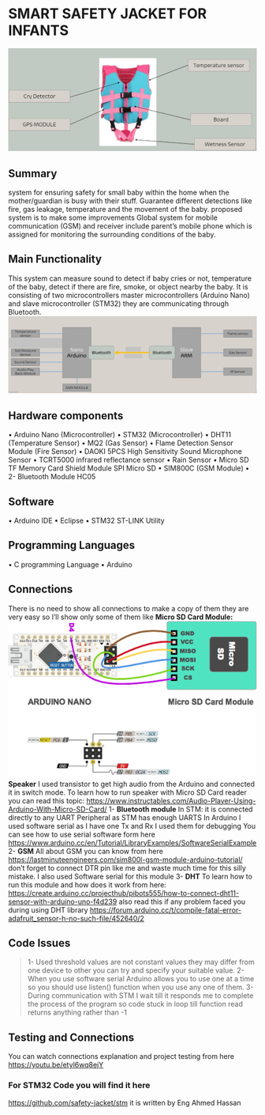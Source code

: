 # SMART SAFETY JACKET FOR INFANTS
![alt text](https://github.com/MohamedOsamaAhmed/SMART-SAFETY-JACKET-FOR-INFANTS/blob/main/1.JPG?raw=true)

## Summary
system for ensuring safety for small baby within the home when the mother/guardian is busy with their stuff. Guarantee different detections like fire, gas leakage, temperature and the movement of the baby. proposed system is to make some improvements Global system for mobile communication (GSM) and receiver include parent’s mobile phone which is assigned for monitoring the surrounding conditions of the baby.

## Main Functionality 
This system can measure sound to detect if baby cries or not, temperature of the baby, detect if there are fire, smoke, or object nearby the baby. It is consisting of two microcontrollers master microcontrollers (Arduino Nano) and slave microcontroller (STM32) they are communicating through Bluetooth.
![alt text](https://github.com/MohamedOsamaAhmed/SMART-SAFETY-JACKET-FOR-INFANTS/blob/main/main%20function.JPG?raw=true)

## Hardware components 
•	Arduino Nano (Microcontroller)
•	STM32 (Microcontroller)
•	DHT11 (Temperature Sensor)
•	MQ2 (Gas Sensor)
•	Flame Detection Sensor Module (Fire Sensor)
•	DAOKI 5PCS High Sensitivity Sound Microphone Sensor
•	TCRT5000 infrared reflectance sensor
•	Rain Sensor 
•	Micro SD TF Memory Card Shield Module SPI Micro SD
•	SIM800C (GSM Module) 
•	2- Bluetooth Module HC05

## Software
•	Arduino IDE
•	Eclipse
•	STM32 ST-LINK Utility

## Programming Languages 
•	C programming Language
•	Arduino 

## Connections 
There is no need to show all connections to make a copy of them they are very easy so I’ll show only some of them like 
    **Micro SD Card Module:** 
    ![alt text](https://github.com/MohamedOsamaAhmed/SMART-SAFETY-JACKET-FOR-INFANTS/blob/main/SDCard%20connections.png?raw=true)
    **Speaker** 
    I used transistor to get high audio from the Arduino and connected it in switch mode. To learn how to run speaker with Micro SD Card reader you can read this topic:
    https://www.instructables.com/Audio-Player-Using-Arduino-With-Micro-SD-Card/
    1- **Bluetooth module**
        In STM:
            it is connected directly to any UART Peripheral as STM has enough UARTS
	    In Arduino
			I used software serial as I have one Tx and Rx I used them for debugging 
        You can see how to use serial software form here  https://www.arduino.cc/en/Tutorial/LibraryExamples/SoftwareSerialExample
    2- **GSM** 
			All about GSM you can know from here 
			https://lastminuteengineers.com/sim800l-gsm-module-arduino-tutorial/
            don’t forget to connect DTR pin like me and waste much time for this silly mistake.
            I also used Software serial for this module
    3- **DHT** 
			To learn how to run this module and how does it work from here:
            https://create.arduino.cc/projecthub/pibots555/how-to-connect-dht11-sensor-with-arduino-uno-f4d239
            also read this if any problem faced you during using DHT library 
            https://forum.arduino.cc/t/compile-fatal-error-adafruit_sensor-h-no-such-file/452640/2
        
## Code Issues 
>1-	Used threshold values are not constant values they may differ from one device to other you can try and specify your suitable value.
>2-	When you use software serial Arduino allows you to use one at a time so you should use listen() function when you use any one of them.
>3-	During communication with STM I wait till it responds me to complete the process of the program so code stuck in loop till function read returns anything rather than -1

## Testing and Connections
You can watch connections explanation and project testing from here 
	https://youtu.be/etyl6wq8ejY

### For STM32 Code you will find it here 
https://github.com/safety-jacket/stm
it is written by Eng Ahmed Hassan


   
